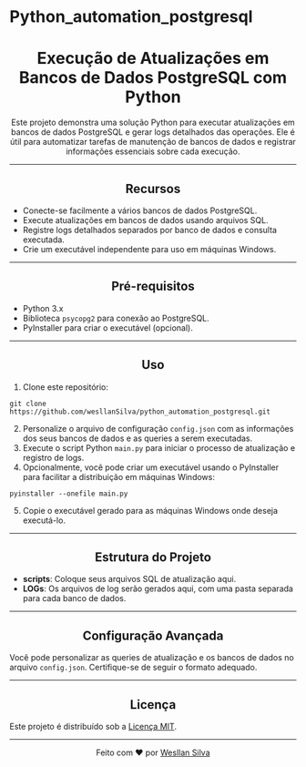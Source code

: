 # Python_automation_postgresql

<h1 align="center">Execução de Atualizações em Bancos de Dados PostgreSQL com Python</h1>

<p align="center">Este projeto demonstra uma solução Python para executar atualizações em bancos de dados PostgreSQL e gerar logs detalhados das operações. Ele é útil para automatizar tarefas de manutenção de bancos de dados e registrar informações essenciais sobre cada execução.</p>

<hr>

<h2 align="center">Recursos</h2>

<ul>
  <li>Conecte-se facilmente a vários bancos de dados PostgreSQL.</li>
  <li>Execute atualizações em bancos de dados usando arquivos SQL.</li>
  <li>Registre logs detalhados separados por banco de dados e consulta executada.</li>
  <li>Crie um executável independente para uso em máquinas Windows.</li>
</ul>

<hr>

<h2 align="center">Pré-requisitos</h2>

<ul>
  <li>Python 3.x</li>
  <li>Biblioteca <code>psycopg2</code> para conexão ao PostgreSQL.</li>
  <li>PyInstaller para criar o executável (opcional).</li>
</ul>

<hr>

<h2 align="center">Uso</h2>

<ol>
  <li>Clone este repositório:</li>
</ol>

<pre><code>git clone https://github.com/wesllanSilva/python_automation_postgresql.git</code></pre>

<ol start="2">
  <li>Personalize o arquivo de configuração <code>config.json</code> com as informações dos seus bancos de dados e as queries a serem executadas.</li>
  <li>Execute o script Python <code>main.py</code> para iniciar o processo de atualização e registro de logs.</li>
  <li>Opcionalmente, você pode criar um executável usando o PyInstaller para facilitar a distribuição em máquinas Windows:</li>
</ol>

<pre><code>pyinstaller --onefile main.py</code></pre>

<ol start="5">
  <li>Copie o executável gerado para as máquinas Windows onde deseja executá-lo.</li>
</ol>

<hr>

<h2 align="center">Estrutura do Projeto</h2>

<ul>
  <li><strong>scripts</strong>: Coloque seus arquivos SQL de atualização aqui.</li>
  <li><strong>LOGs</strong>: Os arquivos de log serão gerados aqui, com uma pasta separada para cada banco de dados.</li>
</ul>

<hr>

<h2 align="center">Configuração Avançada</h2>

<p>Você pode personalizar as queries de atualização e os bancos de dados no arquivo <code>config.json</code>. Certifique-se de seguir o formato adequado.</p>

<hr>

<h2 align="center">Licença</h2>

<p>Este projeto é distribuído sob a <a href="LICENSE">Licença MIT</a>.</p>

<hr>

<p align="center">Feito com ❤️ por <a href="https://github.com/wesllanSilva">Wesllan Silva</a></p>
